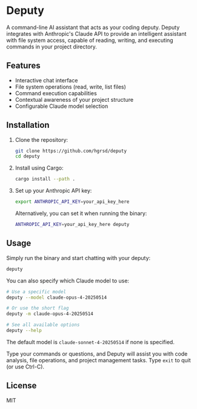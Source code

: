 # Deputy

A command-line AI assistant that acts as your coding deputy. Deputy integrates with Anthropic's Claude API to provide an intelligent assistant with file system access, capable of reading, writing, and executing commands in your project directory.

## Features

- Interactive chat interface
- File system operations (read, write, list files)
- Command execution capabilities
- Contextual awareness of your project structure
- Configurable Claude model selection

## Installation

1. Clone the repository:
   ```bash
   git clone https://github.com/hgrsd/deputy
   cd deputy
   ```

2. Install using Cargo:
   ```bash
   cargo install --path .
   ```

3. Set up your Anthropic API key:
   ```bash
   export ANTHROPIC_API_KEY=your_api_key_here
   ```
   
   Alternatively, you can set it when running the binary:
   ```bash
   ANTHROPIC_API_KEY=your_api_key_here deputy
   ```

## Usage

Simply run the binary and start chatting with your deputy:

```bash
deputy
```

You can also specify which Claude model to use:

```bash
# Use a specific model
deputy --model claude-opus-4-20250514

# Or use the short flag
deputy -m claude-opus-4-20250514

# See all available options
deputy --help
```

The default model is `claude-sonnet-4-20250514` if none is specified.

Type your commands or questions, and Deputy will assist you with code analysis, file operations, and project management tasks. Type `exit` to quit (or use Ctrl-C).

## License

MIT
